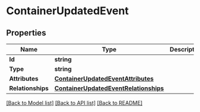 # ContainerUpdatedEvent

## Properties

Name | Type | Description | Notes
------------ | ------------- | ------------- | -------------
**Id** | **string** |  | [optional] 
**Type** | **string** |  | [optional] 
**Attributes** | [**ContainerUpdatedEventAttributes**](container_updated_event_attributes.md) |  | [optional] 
**Relationships** | [**ContainerUpdatedEventRelationships**](container_updated_event_relationships.md) |  | 

[[Back to Model list]](../README.md#documentation-for-models) [[Back to API list]](../README.md#documentation-for-api-endpoints) [[Back to README]](../README.md)


